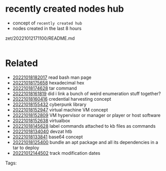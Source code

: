 # recently created nodes hub

- concept of `recently created hub`
- nodes created in the last 8 hours

zet/20221012171100/README.md

```
```


# Related

- [20221018182017](/zet/20221018182017/README.md) read bash man page
- [20221018175658](/zet/20221018175658/README.md) hexadecimal hex
- [20221018174628](/zet/20221018174628/README.md) tar command
- [20221018161819](/zet/20221018161819/README.md) did i link a bunch of weird enumeration stuff together?
- [20221018160416](/zet/20221018160416/README.md) credential harvesting concept
- [20221018155432](/zet/20221018155432/README.md) cyberpunk library
- [20221018152947](/zet/20221018152947/README.md) virtual machine VM concept
- [20221018152809](/zet/20221018152809/README.md) VM hypervisor or manager or player or host software
- [20221018152638](/zet/20221018152638/README.md) virtualbox
- [20221018145628](/zet/20221018145628/README.md) label commands attached to kb files as commands
- [20221018134040](/zet/20221018134040/README.md) devzat htb
- [20221018133841](/zet/20221018133841/README.md) base64 concept
- [20221018125400](/zet/20221018125400/README.md) bundle an apt package and all its dependencies in a tar to deploy
- [20221012144502](/zet/20221012144502/README.md) track modification dates

Tags:

    
